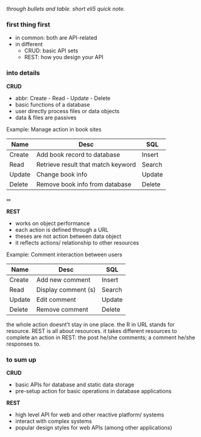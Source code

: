 
*through bullets and table. short eli5 quick note.*

### first thing first
-   in common: both are API-related
-   in different
    -   CRUD: basic API sets
    -   REST: how you design your API

### into details

**CRUD**
-   abbr: Create - Read - Update - Delete
-   basic functions of a database
-   user directly process files or data objects
-   data & files are passives

Example: Manage action in book sites

| Name | Desc | SQL |
| --- | --- | --- |
|Create |Add book record to database |Insert|
|Read| Retrieve result that match keyword| Search|
|Update| Change book info| Update|
|Delete| Remove book info from database| Delete|


⏛

**REST**
-   works on object performance
-   each action is defined through a URL
-   theses are not action between data object
-   it reflects actions/ relationship to other resources

Example: Comment interaction between users

 Name | Desc | SQL |
| --- | --- | --- |
|Create |Add new comment |Insert|
|Read| Display comment (s)| Search|
|Update| Edit comment| Update|
|Delete| Remove comment| Delete|

the whole action doesnt’t stay in one place. the R in URL stands for resource. REST is all about resources. it takes different resources to complete an action in REST: the post he/she comments; a comment he/she responses to.

### to sum up
**CRUD** 
- basic APIs for database and static data storage
- pre-setup action for basic operations in database applications

**REST** 
- high level API for web and other reactive platform/ systems
- interact with complex systems
- popular design styles for web APIs (among other applications)
